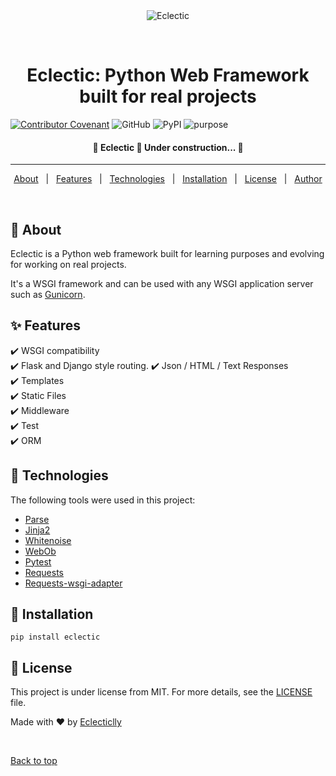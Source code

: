 <div align="center" id="top">
  <img src="./.github/app.gif" alt="Eclectic" />

  &#xa0;

  <!-- <a href="https://eclectic.netlify.app">Demo</a> -->
</div>

<h1 align="center">Eclectic: Python Web Framework built for real projects</h1>


<p align="center">

[![Contributor Covenant](https://img.shields.io/badge/Contributor%20Covenant-2.1-4baaaa.svg)](code_of_conduct.md)
![GitHub](https://img.shields.io/github/license/eclecticlly/eclectic)
![PyPI](https://img.shields.io/pypi/v/eclectic.svg)
![purpose](https://img.shields.io/badge/purpose-learning%20%26%20real%20projects-informational.svg)
</p>

<!-- Status -->

<h4 align="center">
	🚧  Eclectic 🚀 Under construction...  🚧
</h4>

<hr>

<p align="center">
  <a href="#dart-about">About</a> &#xa0; | &#xa0;
  <a href="#sparkles-features">Features</a> &#xa0; | &#xa0;
  <a href="#rocket-technologies">Technologies</a> &#xa0; | &#xa0;
  <a href="#checkered_flag-installation">Installation</a> &#xa0; | &#xa0;
  <a href="#memo-license">License</a> &#xa0; | &#xa0;
  <a href="https://github.com/eclecticlly" target="_blank">Author</a>
</p>

<br>

## :dart: About ##

Eclectic is a Python web framework built for learning purposes and evolving for working on real projects.

It's a WSGI framework and can be used with any WSGI application server such as [Gunicorn](https://gunicorn.org/).

## :sparkles: Features ##

:heavy_check_mark: WSGI compatibility\
:heavy_check_mark: Flask and Django style routing.
:heavy_check_mark: Json / HTML / Text Responses\
:heavy_check_mark: Templates\
:heavy_check_mark: Static Files\
:heavy_check_mark: Middleware\
:heavy_check_mark: Test\
:heavy_check_mark: ORM

## :rocket: Technologies ##

The following tools were used in this project:

- [Parse](https://pypi.org/project/parse/)
- [Jinja2](https://pypi.org/project/Jinja2/)
- [Whitenoise](https://pypi.org/project/whitenoise/)
- [WebOb](https://pypi.org/project/WebOb/)
- [Pytest](https://pypi.org/project/pytest/)
- [Requests](https://pypi.org/project/requests/)
- [Requests-wsgi-adapter](https://pypi.org/project/requests-wsgi-adapter/)

## :checkered_flag: Installation ##

```shell
pip install eclectic
```

## :memo: License ##

This project is under license from MIT. For more details, see the [LICENSE](LICENSE.md) file.


Made with :heart: by <a href="https://github.com/eclecticlly" target="_blank">Eclecticlly</a>

&#xa0;

<a href="#top">Back to top</a>
